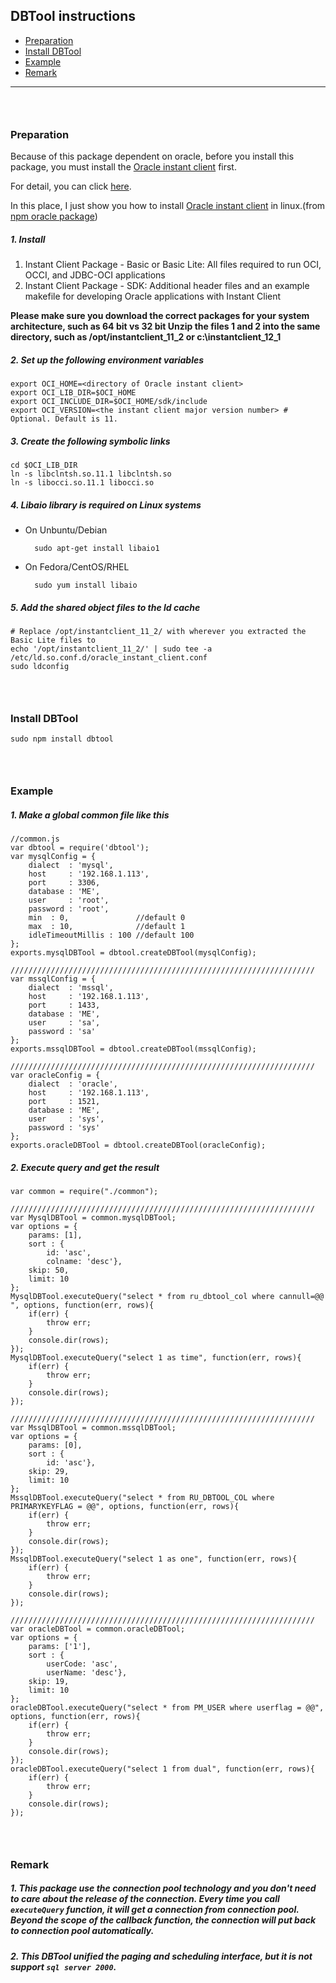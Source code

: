 
## DBTool instructions

*   [Preparation](#preparation)
*   [Install DBTool](#installdbtool)
*   [Example](#example)
*   [Remark](#remark)


------------------

### &nbsp;

### <a id="preparation">Preparation</a>

Because of this package dependent on oracle, before you install this package, you must install the [Oracle instant client](http://www.oracle.com/technetwork/database/features/instant-client/index-097480.html) first.

For detail, you can click [here](https://npmjs.org/package/oracle).

In this place, I just show you how to install [Oracle instant client](http://www.oracle.com/technetwork/database/features/instant-client/index-097480.html) in linux.(from [npm oracle package](https://npmjs.org/package/oracle))

##### 1. Install

  1. Instant Client Package - Basic or Basic Lite: All files required to run OCI, OCCI, and JDBC-OCI applications
  2. Instant Client Package - SDK: Additional header files and an example makefile for developing Oracle applications with Instant Client

  **Please make sure you download the correct packages for your system architecture, such as 64 bit vs 32 bit Unzip the files 1 and 2 into the same directory, such as /opt/instantclient_11_2 or c:\instantclient_12_1**

##### 2. Set up the following environment variables
    
    export OCI_HOME=<directory of Oracle instant client>
    export OCI_LIB_DIR=$OCI_HOME
    export OCI_INCLUDE_DIR=$OCI_HOME/sdk/include
    export OCI_VERSION=<the instant client major version number> # Optional. Default is 11.

##### 3. Create the following symbolic links

    cd $OCI_LIB_DIR
    ln -s libclntsh.so.11.1 libclntsh.so
    ln -s libocci.so.11.1 libocci.so

##### 4. Libaio library is required on Linux systems

* On Unbuntu/Debian

        sudo apt-get install libaio1

* On Fedora/CentOS/RHEL

        sudo yum install libaio

##### 5. Add the shared object files to the ld cache

    # Replace /opt/instantclient_11_2/ with wherever you extracted the Basic Lite files to
    echo '/opt/instantclient_11_2/' | sudo tee -a /etc/ld.so.conf.d/oracle_instant_client.conf
    sudo ldconfig



### &nbsp;


### <a id="installdbtool">Install DBTool</a>

    sudo npm install dbtool


### &nbsp;


### <a id="example">Example</a>
##### 1. Make a global common file like this

    //common.js
    var dbtool = require('dbtool');
    var mysqlConfig = {
        dialect  : 'mysql',
        host     : '192.168.1.113',
        port     : 3306,
        database : 'ME',
        user     : 'root',
        password : 'root',
        min  : 0,               //default 0
        max  : 10,              //default 1
        idleTimeoutMillis : 100 //default 100
    };
    exports.mysqlDBTool = dbtool.createDBTool(mysqlConfig);

    ////////////////////////////////////////////////////////////////////
    var mssqlConfig = {
        dialect  : 'mssql',
        host     : '192.168.1.113',
        port     : 1433,
        database : 'ME',
        user     : 'sa',
        password : 'sa'
    };
    exports.mssqlDBTool = dbtool.createDBTool(mssqlConfig);

    ////////////////////////////////////////////////////////////////////
    var oracleConfig = {
        dialect  : 'oracle',
        host     : '192.168.1.113',
        port     : 1521,
        database : 'ME',
        user     : 'sys',
        password : 'sys'
    };
    exports.oracleDBTool = dbtool.createDBTool(oracleConfig);


##### 2. Execute query and get the result

    var common = require("./common");

    ////////////////////////////////////////////////////////////////////
    var MysqlDBTool = common.mysqlDBTool;
    var options = {
        params: [1],
        sort : {
            id: 'asc',
            colname: 'desc'},
        skip: 50,
        limit: 10
    };
    MysqlDBTool.executeQuery("select * from ru_dbtool_col where cannull=@@ ", options, function(err, rows){
        if(err) {
            throw err;
        }
        console.dir(rows);
    });
    MysqlDBTool.executeQuery("select 1 as time", function(err, rows){
        if(err) {
            throw err;
        }
        console.dir(rows);
    });

    ////////////////////////////////////////////////////////////////////
    var MssqlDBTool = common.mssqlDBTool;
    var options = {
        params: [0],
        sort : {
            id: 'asc'},
        skip: 29,
        limit: 10
    };
    MssqlDBTool.executeQuery("select * from RU_DBTOOL_COL where PRIMARYKEYFLAG = @@", options, function(err, rows){
        if(err) {
            throw err;
        }
        console.dir(rows);
    });
    MssqlDBTool.executeQuery("select 1 as one", function(err, rows){
        if(err) {
            throw err;
        }
        console.dir(rows);
    });

    ////////////////////////////////////////////////////////////////////
    var oracleDBTool = common.oracleDBTool;
    var options = {
        params: ['1'],
        sort : {
            userCode: 'asc',
            userName: 'desc'},
        skip: 19,
        limit: 10
    };
    oracleDBTool.executeQuery("select * from PM_USER where userflag = @@", options, function(err, rows){
        if(err) {
            throw err;
        }
        console.dir(rows);
    });
    oracleDBTool.executeQuery("select 1 from dual", function(err, rows){
        if(err) {
            throw err;
        }
        console.dir(rows);
    });

### &nbsp;



### <a id="remark">Remark</a>

##### 1. This package use the connection pool technology and you don't need to care about the release of the connection. Every time you call `executeQuery` function, it will get a connection from connection pool. Beyond the scope of the callback function, the connection will put back to connection pool automatically.

##### 2. This DBTool unified the paging and scheduling interface, but it is not support `sql server 2000`.


